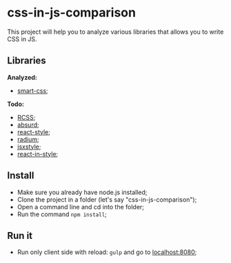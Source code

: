 # css-in-js-comparison

This project will help you to analyze various libraries that allows you to write CSS in JS.


## Libraries

**Analyzed:**

 - [smart-css](https://github.com/hackhat/smart-css);


**Todo:**

 - [RCSS](https://github.com/chenglou/RCSS);
 - [absurd](https://github.com/krasimir/absurd);
 - [react-style](https://github.com/js-next/react-style);
 - [radium](https://github.com/FormidableLabs/radium);
 - [jsxstyle](https://github.com/petehunt/jsxstyle);
 - [react-in-style](https://github.com/ericwooley/react-in-style);



## Install

 - Make sure you already have node.js installed;
 - Clone the project in a folder (let's say "css-in-js-comparison");
 - Open a command line and cd into the folder;
 - Run the command `npm install`;



## Run it

 - Run only client side with reload: `gulp` and go to [localhost:8080](http://localhost:8080);
